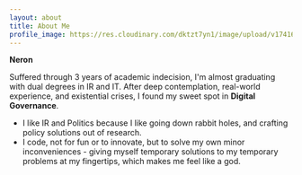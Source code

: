 ```yaml
---
layout: about
title: About Me
profile_image: https://res.cloudinary.com/dktzt7yn1/image/upload/v1741625847/IMG_9124__1_-removebg-preview_pihcgg.png
---
```


**Neron**

Suffered through 3 years of academic indecision, I'm almost graduating with dual degrees in IR and IT. After deep contemplation, real-world experience, and existential crises, I found my sweet spot in **Digital Governance**.

<ul class="list-disc pl-5">
  <li>I like IR and Politics because I like going down rabbit holes, and crafting policy solutions out of research.</li>
  <li>I code, not for fun or to innovate, but to solve my own minor inconveniences - giving myself temporary solutions to my temporary problems at my fingertips, which makes me feel like a god.</li>
</ul>